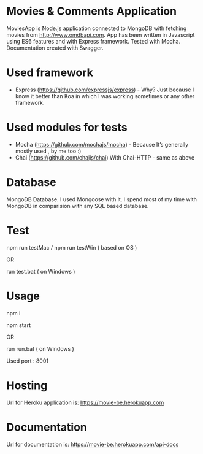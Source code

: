 # Movies & Comments Application
MoviesApp is Node.js application connected to MongoDB with fetching movies from http://www.omdbapi.com. App has been written in Javascript using ES6 features and with Express framework. Tested with Mocha. Documentation created with Swagger.

# Used framework

* Express (https://github.com/expressjs/express) - Why? Just because I know it better than Koa in which I was working sometimes or any other framework.

# Used modules for tests

* Mocha (https://github.com/mochajs/mocha) - Because It’s generally mostly used , by me too :) 
* Chai (https://github.com/chaijs/chai) With Chai-HTTP - same as above 

# Database

MongoDB Database. I used Mongoose with it. I spend most of my time with MongoDB in comparision with any SQL based database.

# Test

npm run testMac / npm run testWin ( based on OS )

OR

run test.bat ( on Windows )

# Usage

npm i

npm start

OR

run run.bat ( on Windows )

Used port : 8001

# Hosting 

Url for Heroku application is: https://movie-be.herokuapp.com

# Documentation 
Url for documentation is: https://movie-be.herokuapp.com/api-docs
